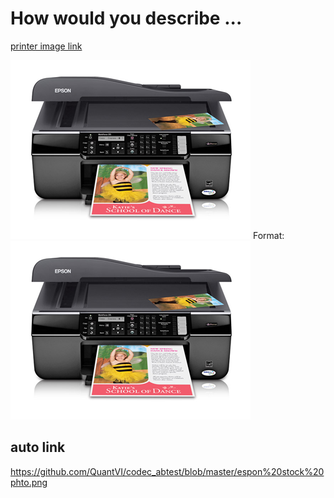 # How would you describe ...

[printer image link](https://github.com/QuantVI/codec_abtest/blob/master/espon%20stock%20phto.png)

![printer image](https://github.com/QuantVI/codec_abtest/blob/master/espon%20stock%20phto.png)
Format: ![Epson Workforce 315](https://github.com/QuantVI/codec_abtest/blob/master/espon%20stock%20phto.png)

## auto link
https://github.com/QuantVI/codec_abtest/blob/master/espon%20stock%20phto.png